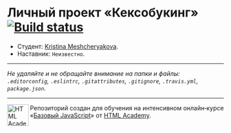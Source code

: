 # Личный проект «Кексобукинг» [![Build status][travis-image]][travis-url]

* Студент: [Kristina Meshcheryakova](https://up.htmlacademy.ru/javascript/11/user/290591).
* Наставник: `Неизвестно`.

---

_Не удаляйте и не обращайте внимание на папки и файлы:_<br>
_`.editorconfig`, `.eslintrc`, `.gitattributes`, `.gitignore`, `.travis.yml`, `package.json`._

---

<a href="https://htmlacademy.ru/intensive/javascript"><img align="left" width="50" height="50" title="HTML Academy" src="https://up.htmlacademy.ru/static/img/intensive/javascript/logo-for-github.svg"></a>

Репозиторий создан для обучения на интенсивном онлайн‑курсе «[Базовый JavaScript](https://htmlacademy.ru/intensive/javascript)» от [HTML Academy](https://htmlacademy.ru).

[travis-image]: https://travis-ci.org/htmlacademy-javascript/290591-keksobooking.svg?branch=master
[travis-url]: https://travis-ci.org/htmlacademy-javascript/290591-keksobooking
